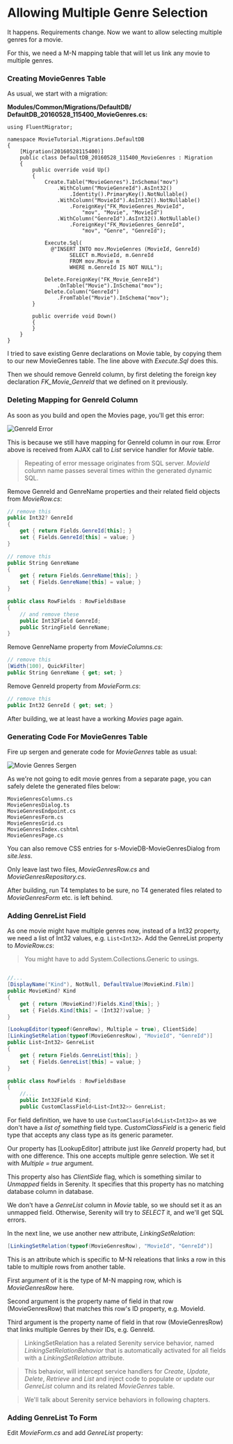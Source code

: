 # Allowing Multiple Genre Selection

It happens. Requirements change. Now we want to allow selecting multiple genres for a movie.

For this, we need a M-N mapping table that will let us link any movie to multiple genres.


### Creating MovieGenres Table

As usual, we start with a migration:

**Modules/Common/Migrations/DefaultDB/ DefaultDB_20160528_115400_MovieGenres.cs:**

```
using FluentMigrator;

namespace MovieTutorial.Migrations.DefaultDB
{
    [Migration(20160528115400)]
    public class DefaultDB_20160528_115400_MovieGenres : Migration
    {
        public override void Up()
        {
            Create.Table("MovieGenres").InSchema("mov")
                .WithColumn("MovieGenreId").AsInt32()
                    .Identity().PrimaryKey().NotNullable()
                .WithColumn("MovieId").AsInt32().NotNullable()
                    .ForeignKey("FK_MovieGenres_MovieId", 
                        "mov", "Movie", "MovieId")
                .WithColumn("GenreId").AsInt32().NotNullable()
                    .ForeignKey("FK_MovieGenres_GenreId", 
                        "mov", "Genre", "GenreId");

            Execute.Sql(
              @"INSERT INTO mov.MovieGenres (MovieId, GenreId) 
                    SELECT m.MovieId, m.GenreId 
                    FROM mov.Movie m 
                    WHERE m.GenreId IS NOT NULL");

            Delete.ForeignKey("FK_Movie_GenreId")
                .OnTable("Movie").InSchema("mov");
            Delete.Column("GenreId")
                .FromTable("Movie").InSchema("mov");
        }

        public override void Down()
        {
        }
    }
}
```

I tried to save existing Genre declarations on Movie table, by copying them to our new MovieGenres table. The line above with *Execute.Sql* does this.

Then we should remove GenreId column, by first deleting the foreign key declaration *FK_Movie_GenreId* that we defined on it previously.


### Deleting Mapping for GenreId Column

As soon as you build and open the Movies page, you'll get this error:

![GenreId Error](img/mdb_genreid_error.png)

This is because we still have mapping for GenreId column in our row. Error above is received from AJAX call to *List* service handler for *Movie* table. 

> Repeating of error message originates from SQL server. *MovieId* column name passes several times within the generated dynamic SQL.

Remove GenreId and GenreName properties and their related field objects from *MovieRow.cs*:

```cs
// remove this
public Int32? GenreId
{
    get { return Fields.GenreId[this]; }
    set { Fields.GenreId[this] = value; }
}

// remove this
public String GenreName
{
    get { return Fields.GenreName[this]; }
    set { Fields.GenreName[this] = value; }
}

public class RowFields : RowFieldsBase
{
    // and remove these
    public Int32Field GenreId;
    public StringField GenreName;
}
```

Remove GenreName property from *MovieColumns.cs*:

```cs
// remove this
[Width(100), QuickFilter]
public String GenreName { get; set; }
```

Remove GenreId property from *MovieForm.cs*:

```cs
// remove this
public Int32 GenreId { get; set; }
```

After building, we at least have a working *Movies* page again.


### Generating Code For MovieGenres Table

Fire up sergen and generate code for *MovieGenres* table as usual:

![Movie Genres Sergen](img/mdb_sergen_moviegenres.png)

As we're not going to edit movie genres from a separate page, you can safely delete the generated files below:

```
MovieGenresColumns.cs
MovieGenresDialog.ts
MovieGenresEndpoint.cs
MovieGenresForm.cs
MovieGenresGrid.cs
MovieGenresIndex.cshtml
MovieGenresPage.cs
```

You can also remove CSS entries for s-MovieDB-MovieGenresDialog from *site.less*.

Only leave last two files, *MovieGenresRow.cs* and *MovieGenresRepository.cs*.

After building, run T4 templates to be sure, no T4 generated files related to *MovieGenresForm* etc. is left behind.

### Adding GenreList Field

As one movie might have multiple genres now, instead of a Int32 property, we need a list of Int32 values, e.g. `List<Int32>`. Add the GenreList property to *MovieRow.cs*:

> You might have to add System.Collections.Generic to usings.

```cs

//...
[DisplayName("Kind"), NotNull, DefaultValue(MovieKind.Film)]
public MovieKind? Kind
{
    get { return (MovieKind?)Fields.Kind[this]; }
    set { Fields.Kind[this] = (Int32?)value; }
}

[LookupEditor(typeof(GenreRow), Multiple = true), ClientSide]
[LinkingSetRelation(typeof(MovieGenresRow), "MovieId", "GenreId")]
public List<Int32> GenreList
{
    get { return Fields.GenreList[this]; }
    set { Fields.GenreList[this] = value; }
}

public class RowFields : RowFieldsBase
{
    //...
    public Int32Field Kind;
    public CustomClassField<List<Int32>> GenreList;
```

For field definition, we have to use `CustomClassField<List<Int32>>` as we don't have a *list of something* field type. *CustomClassField* is a generic field type that accepts any class type as its generic parameter.

Our property has [LookupEditor] attribute just like *GenreId* property had, but with one difference. This one accepts multiple genre selection. We set it with *Multiple = true* argument.

This property also has *ClientSide* flag, which is something similar to *Unmapped* fields in Serenity. It specifies that this property has no matching database column in database. 

We don't have a *GenreList* column in *Movie* table, so we should set it as an unmapped field. Otherwise, Serenity will try to *SELECT* it, and we'll get SQL errors.

In the next line, we use another new attribute, *LinkingSetRelation*:

```cs
[LinkingSetRelation(typeof(MovieGenresRow), "MovieId", "GenreId")]
```

This is an attribute which is specific to M-N releations that links a row in this table to multiple rows from another table.

First argument of it is the type of M-N mapping row, which is *MovieGenresRow* here.

Second argument is the property name of field in that row (MovieGenresRow) that matches this row's ID property, e.g. MovieId.

Third argument is the property name of field in that row (MovieGenresRow) that links multiple Genres by their IDs, e.g. GenreId.

> LinkingSetRelation has a related Serenity service behavior, named *LinkingSetRelationBehavior* that is automatically activated for all fields with a *LinkingSetRelation* attribute. 

> This behavior, will intercept service handlers for *Create*, *Update*, *Delete*, *Retrieve* and *List* and inject code to populate or update our *GenreList* column and its related *MovieGenres* table.

> We'll talk about Serenity service behaviors in following chapters.

### Adding GenreList To Form

Edit *MovieForm.cs* and add *GenreList* property:


